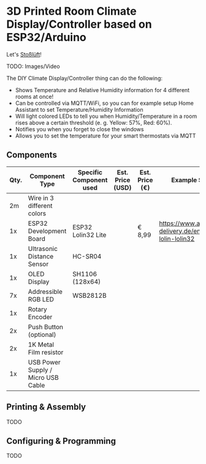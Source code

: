 # 3D Printed Room Climate Display/Controller based on ESP32/Arduino

Let's [Stoßlüft](https://www.youtube.com/watch?v=y79x2q360W8)!

TODO: Images/Video

The DIY Climate Display/Controller thing can do the following:

- Shows Temperature and Relative Humidity information for 4 different rooms at once!
- Can be controlled via MQTT/WiFi, so you can for example setup Home Assistant to set Temperature/Humidity Information
- Will light colored LEDs to tell you when Humidity/Temperature in a room rises above a certain threshold (e. g. Yellow: 57%, Red: 60%).
- Notifies you when you forget to close the windows
- Allows you to set the temperature for your smart thermostats via MQTT

## Components

| Qty. | Component Type                     | Specific Component used | Est. Price (USD) | Est. Price (€) | Example Shop link (DE)                                     |   |
|------|------------------------------------|-------------------------|------------------|----------------|------------------------------------------------------------|---|
| 2m   | Wire in 3 different colors         |                         |                  |                |                                                            |   |
|  1x  | ESP32 Development Board            | ESP32 Lolin32 Lite      |                  | € 8,99         | https://www.az-delivery.de/en/products/esp32-lolin-lolin32 |   |
|  1x  | Ultrasonic Distance Sensor         | HC-SR04                 |                  |                |                                                            |   |
|  1x  | OLED Display                       | SH1106 (128x64)         |                  |                |                                                            |   |
|  7x  | Addressible RGB LED                | WSB2812B                |                  |                |                                                            |   |
|  1x  | Rotary Encoder                     |                         |                  |                |                                                            |   |
|  2x  | Push Button (optional)             |                         |                  |                |                                                            |   |
| 2x   | 1K Metal Film resistor             |                         |                  |                |                                                            |   |
| 1x   | USB Power Supply / Micro USB Cable |                         |                  |                |                                                            |   |

## Printing & Assembly

TODO

## Configuring & Programming

TODO
